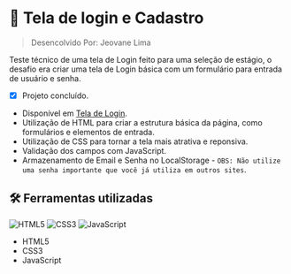 # :pencil: Tela de login e Cadastro

> Desencolvido Por: Jeovane Lima

Teste técnico de uma tela de Login feito para uma seleção de estágio, o desafio era criar uma tela de Login básica com um formulário para entrada de usuário e senha.

-  [x]  Projeto concluído.
* Disponível em [Tela de Login](https://teste-login-cadastro.netlify.app/).
* Utilização de HTML para criar a estrutura básica da página, como formulários e elementos de entrada.
* Utilização de CSS para tornar a tela mais atrativa e reponsiva.
* Validação dos campos com JavaScript.
* Armazenamento de Email e Senha no LocalStorage - `` OBS: Não utilize uma senha importante que você já utiliza em outros sites ``.

## :hammer_and_wrench: Ferramentas utilizadas
![HTML5](https://img.shields.io/badge/html5-%23E34F26.svg?style=for-the-badge&logo=html5&logoColor=white)
![CSS3](https://img.shields.io/badge/css3-%231572B6.svg?style=for-the-badge&logo=css3&logoColor=white)
![JavaScript](https://img.shields.io/badge/JavaScript-F7DF1E?style=for-the-badge&logo=javascript&logoColor=black)

* HTML5
* CSS3
* JavaScript
 

